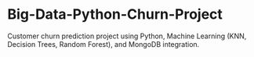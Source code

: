 # Big-Data-Python-Churn-Project
Customer churn prediction project using Python, Machine Learning (KNN, Decision Trees, Random Forest), and MongoDB integration.
